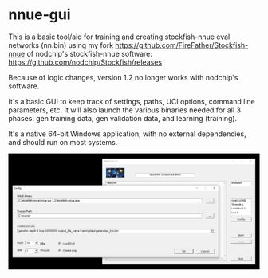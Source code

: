 # nnue-gui
This is a basic tool/aid for training and creating stockfish-nnue eval networks (nn.bin)
using my fork
https://github.com/FireFather/Stockfish-nnue
of nodchip's stockfish-nnue software:
https://github.com/nodchip/Stockfish/releases

Because of logic changes, version 1.2 no longer works with nodchip's software.

It's a basic GUI to keep track of settings, paths, UCI options, command line parameters, etc.
It will also launch the various binaries needed for all 3 phases: gen training data, gen validation data,
and learning (training).

It's a native 64-bit Windows application, with no external dependencies, and should run on most systems.

![alt tag](https://raw.githubusercontent.com/FireFather/nnue-gui/master/nnue-gui.png)
